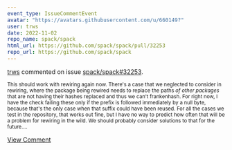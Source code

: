 ```yaml
---
event_type: IssueCommentEvent
avatar: "https://avatars.githubusercontent.com/u/660149?"
user: trws
date: 2022-11-02
repo_name: spack/spack
html_url: https://github.com/spack/spack/pull/32253
repo_url: https://github.com/spack/spack
---
```


<a href='https://github.com/trws' target='_blank'>trws</a> commented on issue <a href='https://github.com/spack/spack/pull/32253' target='_blank'>spack/spack#32253</a>.

<small>This should work with rewiring again now.  There's a case that we neglected to consider in rewiring, where the package being rewired needs to replace the paths *of other packages* that are not having their hashes replaced and thus we can't frankenhash.  For right now, I have the check failing these only if the prefix is followed immediately by a null byte, because that's the only case when that suffix could have been reused.  For all the cases we test in the repository, that works out fine, but I have no way to predict how often that will be a problem for rewiring in the wild.  We should probably consider solutions to that for the future....</small>

<a href='https://github.com/spack/spack/pull/32253' target='_blank'>View Comment</a>